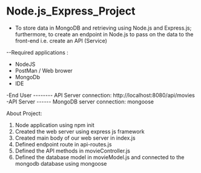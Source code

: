 # Node.js_Express_Project
- To store data in MongoDB and retrieving using Node.js and Express.js; furthermore, to create an endpoint in Node.js to pass on the data to the front-end i.e. create an API (Service)

--Required applications :
- NodeJS
- PostMan / Web brower 
- MongoDb
- IDE



-End User -------- API Server connection: http://localhost:8080/api/movies
-API Server ------ MongoDB server connection: mongoose


 About Project:
1.	Node application using npm init
2.	Created the web server using express js framework
3.  Created main body of our web server in index.js 
4. 	Defined endpoint route in api-routes.js
5.	Defined the API methods in movieController.js
6.	Defined the database model in movieModel.js and connected to the mongodb database using mongoose 

